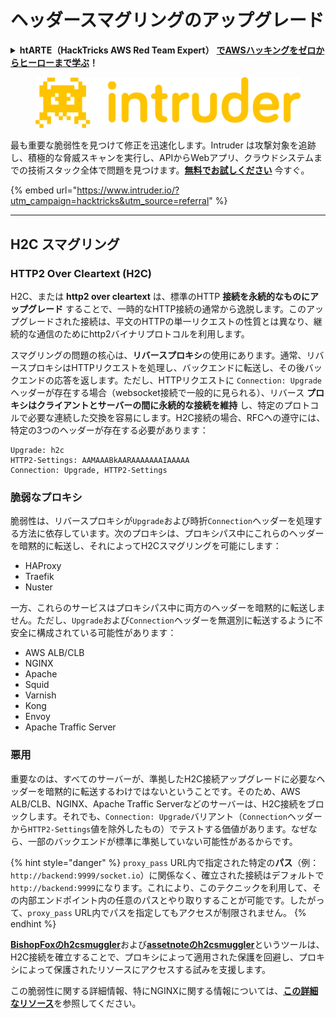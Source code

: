 # ヘッダースマグリングのアップグレード

<details>

<summary><strong>htARTE（HackTricks AWS Red Team Expert）</strong> <a href="https://training.hacktricks.xyz/courses/arte"><strong>でAWSハッキングをゼロからヒーローまで学ぶ</strong></a><strong>！</strong></summary>

HackTricks をサポートする他の方法:

* **HackTricks で企業を宣伝したい** または **HackTricks をPDFでダウンロードしたい** 場合は [**SUBSCRIPTION PLANS**](https://github.com/sponsors/carlospolop) をチェックしてください！
* [**公式PEASS＆HackTricksスワッグ**](https://peass.creator-spring.com)を入手する
* [**The PEASS Family**](https://opensea.io/collection/the-peass-family)、当社の独占的な [**NFTs**](https://opensea.io/collection/the-peass-family) コレクションを発見する
* **💬 [Discordグループ](https://discord.gg/hRep4RUj7f)** に参加するか、[telegramグループ](https://t.me/peass) に参加するか、**Twitter** 🐦 で **@carlospolopm** をフォローしてください [**@carlospolopm**](https://twitter.com/hacktricks_live)**.**
* **ハッキングトリックを共有するには、PRを** [**HackTricks**](https://github.com/carlospolop/hacktricks) と [**HackTricks Cloud**](https://github.com/carlospolop/hacktricks-cloud) github リポジトリに提出してください。

</details>

<figure><img src="/.gitbook/assets/image (675).png" alt=""><figcaption></figcaption></figure>

最も重要な脆弱性を見つけて修正を迅速化します。Intruder は攻撃対象を追跡し、積極的な脅威スキャンを実行し、APIからWebアプリ、クラウドシステムまでの技術スタック全体で問題を見つけます。[**無料でお試しください**](https://www.intruder.io/?utm\_source=referral\&utm\_campaign=hacktricks) 今すぐ。

{% embed url="https://www.intruder.io/?utm_campaign=hacktricks&utm_source=referral" %}

***

## H2C スマグリング <a href="#http2-over-cleartext-h2c" id="http2-over-cleartext-h2c"></a>

### HTTP2 Over Cleartext (H2C) <a href="#http2-over-cleartext-h2c" id="http2-over-cleartext-h2c"></a>

H2C、または **http2 over cleartext** は、標準のHTTP **接続を永続的なものにアップグレード** することで、一時的なHTTP接続の通常から逸脱します。このアップグレードされた接続は、平文のHTTPの単一リクエストの性質とは異なり、継続的な通信のためにhttp2バイナリプロトコルを利用します。

スマグリングの問題の核心は、**リバースプロキシ**の使用にあります。通常、リバースプロキシはHTTPリクエストを処理し、バックエンドに転送し、その後バックエンドの応答を返します。ただし、HTTPリクエストに `Connection: Upgrade` ヘッダーが存在する場合（websocket接続で一般的に見られる）、リバース **プロキシはクライアントとサーバーの間に永続的な接続を維持** し、特定のプロトコルで必要な連続した交換を容易にします。H2C接続の場合、RFCへの遵守には、特定の3つのヘッダーが存在する必要があります：
``` 
Upgrade: h2c
HTTP2-Settings: AAMAAABkAARAAAAAAAIAAAAA
Connection: Upgrade, HTTP2-Settings
```
### 脆弱なプロキシ <a href="#exploitation" id="exploitation"></a>

脆弱性は、リバースプロキシが`Upgrade`および時折`Connection`ヘッダーを処理する方法に依存しています。次のプロキシは、プロキシパス中にこれらのヘッダーを暗黙的に転送し、それによってH2Cスマグリングを可能にします：

- HAProxy
- Traefik
- Nuster

一方、これらのサービスはプロキシパス中に両方のヘッダーを暗黙的に転送しません。ただし、`Upgrade`および`Connection`ヘッダーを無選別に転送するように不安全に構成されている可能性があります：

- AWS ALB/CLB
- NGINX
- Apache
- Squid
- Varnish
- Kong
- Envoy
- Apache Traffic Server

### 悪用 <a href="#exploitation" id="exploitation"></a>

重要なのは、すべてのサーバーが、準拠したH2C接続アップグレードに必要なヘッダーを暗黙的に転送するわけではないということです。そのため、AWS ALB/CLB、NGINX、Apache Traffic Serverなどのサーバーは、H2C接続をブロックします。それでも、`Connection: Upgrade`バリアント（`Connection`ヘッダーから`HTTP2-Settings`値を除外したもの）でテストする価値があります。なぜなら、一部のバックエンドが標準に準拠していない可能性があるからです。

{% hint style="danger" %}
`proxy_pass` URL内で指定された特定の**パス**（例：`http://backend:9999/socket.io`）に関係なく、確立された接続はデフォルトで`http://backend:9999`になります。これにより、このテクニックを利用して、その内部エンドポイント内の任意のパスとやり取りすることが可能です。したがって、`proxy_pass` URL内でパスを指定してもアクセスが制限されません。
{% endhint %}

[**BishopFoxのh2csmuggler**](https://github.com/BishopFox/h2csmuggler)および[**assetnoteのh2csmuggler**](https://github.com/assetnote/h2csmuggler)というツールは、H2C接続を確立することで、プロキシによって適用された保護を回避し、プロキシによって保護されたリソースにアクセスする試みを支援します。

この脆弱性に関する詳細情報、特にNGINXに関する情報については、[**この詳細なリソース**](../network-services-pentesting/pentesting-web/nginx.md#proxy\_set\_header-upgrade-and-connection)を参照してください。
